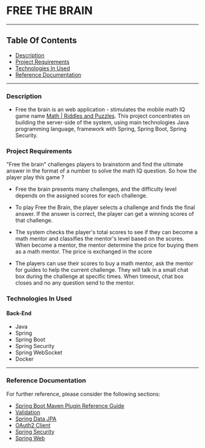# FREE THE BRAIN 
---
## Table Of Contents
- [Description](#description)
- [Project Requirements](#project-requirements)
- [Technologies In Used](#technologies-in-used)
- [Reference Documentation](#reference-documentation)

---
### Description
- Free the brain is an web application - stimulates the mobile math IQ game name [Math | Riddles and Puzzles](http://blackgames.co/). This project concentrates on building the server-side of the system, using main technologies Java programming language, framework with Spring, Spring Boot, Spring Security. 

### Project Requirements
"Free the brain" challenges players to brainstorm and find the ultimate answer in the format of a number to solve the math IQ question. So how the player play this game ?

- Free the brain presents many challenges, and the difficulty level depends on the assigned scores for each challenge.

- To play Free the Brain, the player selects a challenge and finds the final answer. If the answer is correct, the player can get a winning scores of that challenge.

- The system checks the player's total scores to see if they can become a math mentor and classifies the mentor's level based on the scores. When become a mentor, the mentor determine the price for buying them as a math mentor. The price is exchanged in the score

- The players can use their scores to buy a math mentor, ask the mentor for guides to help the current challenge. They will talk in a small chat box during the challenge at specific times. When timeout, chat box closes and no any question send to the mentor.

### Technologies In Used
#### Back-End
- Java 
- Spring
- Spring Boot
- Spring Security
- Spring WebSocket
- Docker

---
### Reference Documentation
For further reference, please consider the following sections:

* [Spring Boot Maven Plugin Reference Guide](https://docs.spring.io/spring-boot/docs/3.1.3/maven-plugin/reference/html/)
* [Validation](https://docs.spring.io/spring-boot/docs/3.1.3/reference/htmlsingle/index.html#io.validation)
* [Spring Data JPA](https://docs.spring.io/spring-boot/docs/3.1.3/reference/htmlsingle/index.html#data.sql.jpa-and-spring-data)
* [OAuth2 Client](https://docs.spring.io/spring-boot/docs/3.1.3/reference/htmlsingle/index.html#web.security.oauth2.client)
* [Spring Security](https://docs.spring.io/spring-boot/docs/3.1.3/reference/htmlsingle/index.html#web.security)
* [Spring Web](https://docs.spring.io/spring-boot/docs/3.1.3/reference/htmlsingle/index.html#web)


